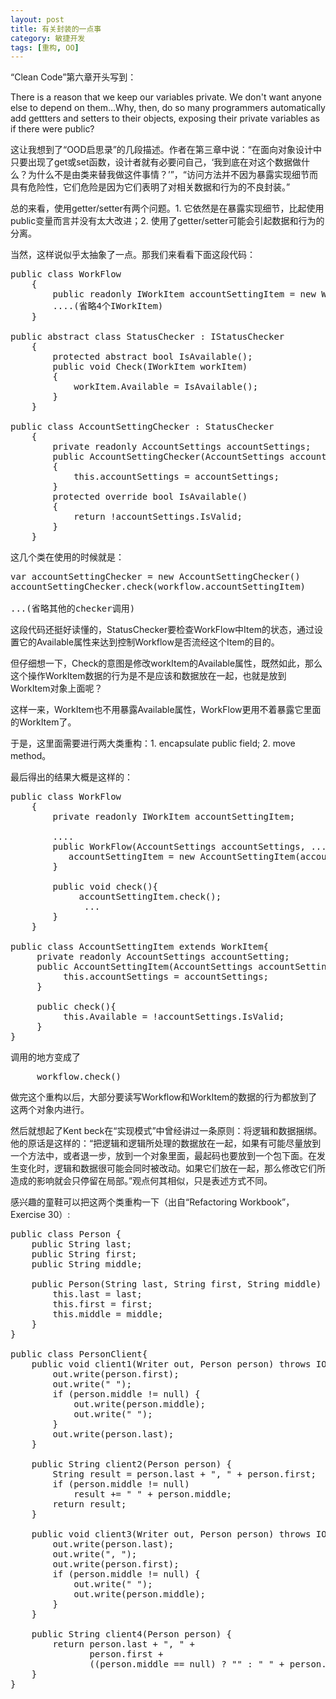 ```yaml
---
layout: post
title: 有关封装的一点事
category: 敏捷开发
tags: [重构, OO]
---
```

“Clean Code”第六章开头写到：

There is a reason that we keep our variables private. We don't want anyone else to depend on them...Why, then, do so many programmers automatically add gettters and setters to their objects, exposing their private variables as if there were public?

这让我想到了“OOD启思录”的几段描述。作者在第三章中说：“在面向对象设计中只要出现了get或set函数，设计者就有必要问自己，‘我到底在对这个数据做什么？为什么不是由类来替我做这件事情？’”，“访问方法并不因为暴露实现细节而具有危险性，它们危险是因为它们表明了对相关数据和行为的不良封装。”

总的来看，使用getter/setter有两个问题。1. 它依然是在暴露实现细节，比起使用public变量而言并没有太大改进；2. 使用了getter/setter可能会引起数据和行为的分离。

当然，这样说似乎太抽象了一点。那我们来看看下面这段代码：
<pre>public class WorkFlow
    {
        public readonly IWorkItem accountSettingItem = new WorkItem();
        ....(省略4个IWorkItem)
    }

public abstract class StatusChecker : IStatusChecker
    {
        protected abstract bool IsAvailable();
        public void Check(IWorkItem workItem)
        {
            workItem.Available = IsAvailable();
        }
    }

public class AccountSettingChecker : StatusChecker
    {
        private readonly AccountSettings accountSettings;
        public AccountSettingChecker(AccountSettings accountSettings)
        {
            this.accountSettings = accountSettings;
        }
        protected override bool IsAvailable()
        {
            return !accountSettings.IsValid;
        }
    }
</pre>
这几个类在使用的时候就是：
<pre>var accountSettingChecker = new AccountSettingChecker()
accountSettingChecker.check(workflow.accountSettingItem)

...(省略其他的checker调用)
</pre>
这段代码还挺好读懂的，StatusChecker要检查WorkFlow中Item的状态，通过设置它的Available属性来达到控制Workflow是否流经这个Item的目的。

但仔细想一下，Check的意图是修改workItem的Available属性，既然如此，那么这个操作WorkItem数据的行为是不是应该和数据放在一起，也就是放到WorkItem对象上面呢？

这样一来，WorkItem也不用暴露Available属性，WorkFlow更用不着暴露它里面的WorkItem了。

于是，这里面需要进行两大类重构：1. encapsulate public field; 2. move method。

最后得出的结果大概是这样的：
<pre>public class WorkFlow
    {
        private readonly IWorkItem accountSettingItem;

        ....
        public WorkFlow(AccountSettings accountSettings, ...){
           accountSettingItem = new AccountSettingItem(accountSettings)
        }

        public void check(){
             accountSettingItem.check();
              ...
        }
    }

public class AccountSettingItem extends WorkItem{
     private readonly AccountSettings accountSetting;
     public AccountSettingItem(AccountSettings accountSettings){
          this.accountSettings = accountSettings;
     }

     public check(){
          this.Available = !accountSettings.IsValid;
     }
}
</pre>
调用的地方变成了
<pre>     workflow.check()
</pre>
做完这个重构以后，大部分要读写Workflow和WorkItem的数据的行为都放到了这两个对象内进行。

然后就想起了Kent beck在“实现模式”中曾经讲过一条原则：将逻辑和数据捆绑。他的原话是这样的：“把逻辑和逻辑所处理的数据放在一起，如果有可能尽量放到一个方法中，或者退一步，放到一个对象里面，最起码也要放到一个包下面。在发生变化时，逻辑和数据很可能会同时被改动。如果它们放在一起，那么修改它们所造成的影响就会只停留在局部。”观点何其相似，只是表述方式不同。

感兴趣的童鞋可以把这两个类重构一下（出自“Refactoring Workbook”，Exercise 30）:
<pre>public class Person {
    public String last;
    public String first;
    public String middle;

    public Person(String last, String first, String middle) {
        this.last = last;
        this.first = first;
        this.middle = middle;
    }
}

public class PersonClient{
    public void client1(Writer out, Person person) throws IOException {
        out.write(person.first);
        out.write(" ");
        if (person.middle != null) {
            out.write(person.middle);
            out.write(" ");
        }
        out.write(person.last);
    }

    public String client2(Person person) {
        String result = person.last + ", " + person.first;
        if (person.middle != null)
            result += " " + person.middle;
        return result;
    }

    public void client3(Writer out, Person person) throws IOException {
        out.write(person.last);
        out.write(", ");
        out.write(person.first);
        if (person.middle != null) {
            out.write(" ");
            out.write(person.middle);
        }
    }

    public String client4(Person person) {
        return person.last + ", " +
               person.first +
               ((person.middle == null) ? "" : " " + person.middle);
    }
}
</pre>